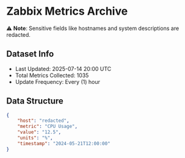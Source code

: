 # Zabbix Metrics Archive

⚠️ **Note**: Sensitive fields like hostnames and system descriptions are redacted.

## Dataset Info
- Last Updated: 2025-07-14 20:00 UTC
- Total Metrics Collected: 1035
- Update Frequency: Every (1) hour

## Data Structure
```json
{
    "host": "redacted",
    "metric": "CPU Usage",
    "value": "12.5",
    "units": "%",
    "timestamp": "2024-05-21T12:00:00"
}
```
